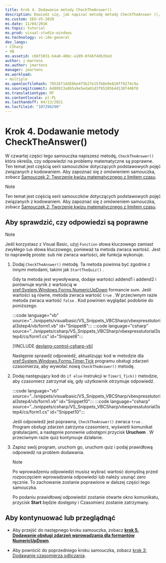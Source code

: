 ```yaml
---
title: Krok 4. Dodawanie metody CheckTheAnswer()
description: Dowiedz się, jak napisać metodę metody CheckTheAnswer (), aby określić, czy odpowiedzi na problemy matematyczne są poprawne.
ms.custom: SEO-VS-2020
ms.date: 11/04/2016
ms.topic: tutorial
ms.prod: visual-studio-windows
ms.technology: vs-ide-general
dev_langs:
- CSharp
- VB
ms.assetid: c66f3831-b4a0-40bc-a109-8f46f4db35ed
author: j-martens
ms.author: jmartens
manager: jmartens
ms.workload:
- multiple
ms.openlocfilehash: 79526f1dd58be4f3b27e15fb8e9e810ff9274c9a
ms.sourcegitcommit: 6d88913a8b5a9e5eda01d3f95205b4d138f440f8
ms.translationtype: MT
ms.contentlocale: pl-PL
ms.lasthandoff: 04/13/2021
ms.locfileid: "107296290"
---
```

# <a name="step-4-add-the-checktheanswer-method"></a>Krok 4. Dodawanie metody CheckTheAnswer()

W czwartej części tego samouczka napiszesz metodę, `CheckTheAnswer()` która określa, czy odpowiedzi na problemy matematyczne są poprawne. Ten temat jest częścią serii samouczków dotyczących podstawowych pojęć związanych z kodowaniem. Aby zapoznać się z omówieniem samouczka, zobacz [Samouczek 2: Tworzenie kwizu matematycznego z limitem czasu](../ide/tutorial-2-create-a-timed-math-quiz.md).

> [!NOTE]
> Ten temat jest częścią serii samouczków dotyczących podstawowych pojęć związanych z kodowaniem. Aby zapoznać się z omówieniem samouczka, zobacz [Samouczek 2: Tworzenie kwizu matematycznego z limitem czasu](../ide/tutorial-2-create-a-timed-math-quiz.md).

## <a name="to-verify-whether-the-answers-are-correct"></a>Aby sprawdzić, czy odpowiedzi są poprawne

> [!NOTE]
> Jeśli korzystasz z Visual Basic, użyj `Function` słowa kluczowego zamiast zwykłego `Sub` słowa kluczowego, ponieważ ta metoda zwraca wartość. Jest to naprawdę proste: sub nie zwraca wartości, ale funkcja wykonuje.

1. Dodaj `CheckTheAnswer()` metodę. Ta metoda powinna być zgodnie z innymi metodami, takimi jak `StartTheQuiz()` .

     Gdy ta metoda jest wywoływana, dodaje wartości addend1 i addend2 i porównuje wynik z wartością w <xref:System.Windows.Forms.NumericUpDown> formancie sum. Jeśli wartości są równe, metoda zwraca wartość `true` . W przeciwnym razie metoda zwraca wartość `false` . Kod powinien wyglądać podobnie do poniższego.

     :::code language="vb" source="../snippets/visualbasic/VS_Snippets_VBCSharp/vbexpresstutorial3step4/vb/form1.vb" id="Snippet8":::
     :::code language="csharp" source="../snippets/csharp/VS_Snippets_VBCSharp/vbexpresstutorial3step4/cs/form1.cs" id="Snippet8":::

     [!INCLUDE [devlang-control-csharp-vb](./includes/devlang-control-csharp-vb.md)]

     Następnie sprawdź odpowiedź, aktualizując kod w metodzie dla <xref:System.Windows.Forms.Timer.Tick> programu obsługi zdarzeń czasomierza, aby wywołać nową `CheckTheAnswer()` metodę.

2. Dodaj następujący kod do `if else` instrukcji w `Timer1_Tick()` metodzie, aby czasomierz zatrzymał się, gdy użytkownik otrzymuje odpowiedź.

     :::code language="vb" source="../snippets/visualbasic/VS_Snippets_VBCSharp/vbexpresstutorial3step4/vb/form1.vb" id="Snippet10":::
     :::code language="csharp" source="../snippets/csharp/VS_Snippets_VBCSharp/vbexpresstutorial3step4/cs/form1.cs" id="Snippet10":::

     Jeśli odpowiedź jest poprawna, `CheckTheAnswer()` zwraca `true` . Program obsługi zdarzeń zatrzyma czasomierz, wyświetli komunikat gratulacjami, a następnie ponownie udostępni przycisk **Uruchom** . W przeciwnym razie quiz kontynuuje działanie.

3. Zapisz swój program, uruchom go, uruchom quiz i podaj prawidłową odpowiedź na problem dodawania.

    > [!NOTE]
    > Po wprowadzeniu odpowiedzi musisz wybrać wartość domyślną przed rozpoczęciem wprowadzania odpowiedzi lub należy usunąć zero ręcznie. To zachowanie zostanie poprawione w dalszej części tego samouczka.

     Po podaniu prawidłowej odpowiedzi zostanie otwarte okno komunikatu, przycisk **Start** będzie dostępny i Czasomierz zostanie zatrzymany.

## <a name="to-continue-or-review"></a>Aby kontynuować lub przeglądnąć

- Aby przejść do następnego kroku samouczka, zobacz **[krok 5. Dodawanie obsługi zdarzeń wprowadzania dla formantów NumericUpDown](../ide/step-5-add-enter-event-handlers-for-the-numericupdown-controls.md)**.

- Aby powrócić do poprzedniego kroku samouczka, zobacz [krok 3: Dodawanie czasomierza odliczania](../ide/step-3-add-a-countdown-timer.md).
